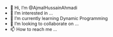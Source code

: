 - 👋 Hi, I’m @AjmalHussainAhmadi
- 👀 I’m interested in ...
- 🌱 I’m currently learning Dynamic Programming
- 💞️ I’m looking to collaborate on ...
- 📫 How to reach me ...

<!---
AjmalHussainAhmadi/AjmalHussainAhmadi is a ✨ special ✨ repository because its `README.md` (this file) appears on your GitHub profile.
You can click the Preview link to take a look at your changes.
--->
